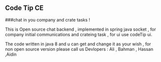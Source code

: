 ## Code Tip CE
###chat in you company and crate tasks !

This is Open source chat backend , implemented in spring java socket , for company  initial communications and crateing task , for ui use codeTip ui.

The code written in java 8 and u can get and change it as your wish , for non open source version please call us
Devlopers : Ali , Bahman , Hassan ,Aidin

